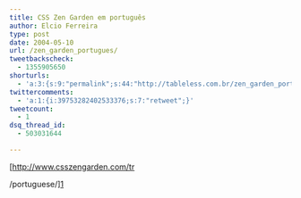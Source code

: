 ```yaml
---
title: CSS Zen Garden em português
author: Elcio Ferreira
type: post
date: 2004-05-10
url: /zen_garden_portugues/
tweetbackscheck:
  - 1355905650
shorturls:
  - 'a:3:{s:9:"permalink";s:44:"http://tableless.com.br/zen_garden_portugues";s:7:"tinyurl";s:26:"http://tinyurl.com/3snjfun";s:4:"isgd";s:19:"http://is.gd/1Jw5ym";}'
twittercomments:
  - 'a:1:{i:39753282402533376;s:7:"retweet";}'
tweetcount:
  - 1
dsq_thread_id:
  - 503031644

---
```

[http://www.csszengarden.com/tr
  
/portuguese/][1]

 [1]: http://www.csszengarden.com/tr/portuguese/